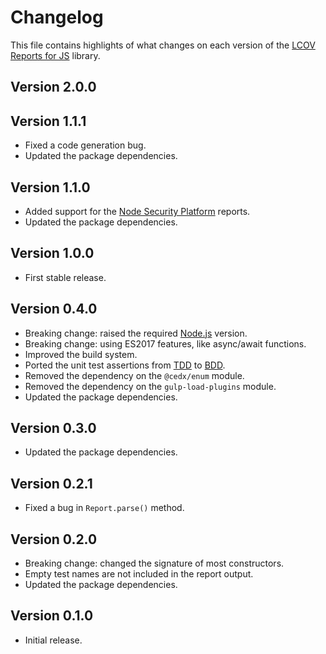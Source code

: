 # Changelog
This file contains highlights of what changes on each version of the [LCOV Reports for JS](https://github.com/cedx/lcov.js) library.

## Version 2.0.0

## Version 1.1.1
- Fixed a code generation bug.
- Updated the package dependencies.

## Version 1.1.0
- Added support for the [Node Security Platform](https://nodesecurity.io) reports.
- Updated the package dependencies.

## Version 1.0.0
- First stable release.

## Version 0.4.0
- Breaking change: raised the required [Node.js](https://nodejs.org) version.
- Breaking change: using ES2017 features, like async/await functions.
- Improved the build system.
- Ported the unit test assertions from [TDD](https://en.wikipedia.org/wiki/Test-driven_development) to [BDD](https://en.wikipedia.org/wiki/Behavior-driven_development).
- Removed the dependency on the `@cedx/enum` module.
- Removed the dependency on the `gulp-load-plugins` module.
- Updated the package dependencies.

## Version 0.3.0
- Updated the package dependencies.

## Version 0.2.1
- Fixed a bug in `Report.parse()` method.

## Version 0.2.0
- Breaking change: changed the signature of most constructors.
- Empty test names are not included in the report output.
- Updated the package dependencies.

## Version 0.1.0
- Initial release.
